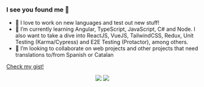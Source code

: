 ### I see you found me 👀

-   🔭 I love to work on new languages and test out new stuff!
-   🌱 I’m currently learning Angular, TypeScript, JavaScript, C# and Node. I also want to take a dive into ReactJS, VueJS, TailwindCSS, Redux, Unit Testing (Karma/Cypress) and E2E Testing (Protactor), among others.
-   👯 I’m looking to collaborate on web projects and other projects that need translations to/from Spanish or Catalan

[Check my gist!](https://gist.github.com/Gummiees)

<div align="center">
  <img src="https://github-readme-stats.vercel.app/api?username=Gummiees&count_private=true&show_icons=true&theme=dracula" />
  <img src="https://github-readme-stats.vercel.app/api/top-langs/?username=Gummiees&theme=dracula&layout=compact" />
</div>
